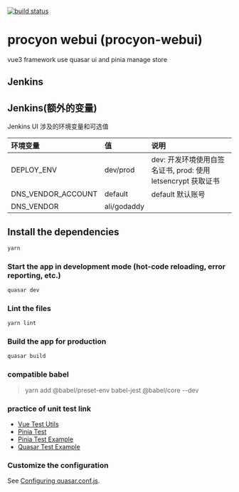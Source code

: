 <a href="https://github.com/NpoolPlatform/procyon-webui/actions/workflows/ci.yml"><img src="https://github.com/NpoolPlatform/procyon-webui/workflows/test/badge.svg" alt="build status"></a>

# procyon webui (procyon-webui)

vue3 framework use quasar ui and pinia manage store

## Jenkins

## Jenkins(额外的变量)

Jenkins UI 涉及的环境变量和可选值

| 环境变量           | 值          | 说明                                                         |
|:-------------------|:------------|:-------------------------------------------------------------|
| DEPLOY_ENV         | dev/prod    | dev: 开发环境使用自签名证书, prod: 使用 letsencrypt 获取证书 |
| DNS_VENDOR_ACCOUNT | default     | default 默认账号                                             |
| DNS_VENDOR         | ali/godaddy |                                                              |

## Install the dependencies
```bash
yarn
```

### Start the app in development mode (hot-code reloading, error reporting, etc.)
```bash
quasar dev
```

### Lint the files
```bash
yarn lint
```

### Build the app for production
```bash
quasar build
```

### compatible babel

> yarn add @babel/preset-env babel-jest @babel/core --dev

### practice of unit test link

+ [Vue Test Utils](https://test-utils.vuejs.org/guide/)
+ [Pinia Test](https://pinia.vuejs.org/cookbook/testing.html)
+ [Pinia Test Example](https://github.com/vuejs/pinia/blob/v2/packages/testing/src/testing.spec.ts)
+ [Quasar Test Example](https://github.com/quasarframework/quasar-testing/blob/dev/packages/unit-jest/src/templates/typescript/test/jest/___tests__/MyButton.spec.ts)

### Customize the configuration
See [Configuring quasar.conf.js](https://quasar.dev/quasar-cli/quasar-conf-js).
